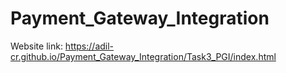 # Payment_Gateway_Integration
Website link: https://adil-cr.github.io/Payment_Gateway_Integration/Task3_PGI/index.html
